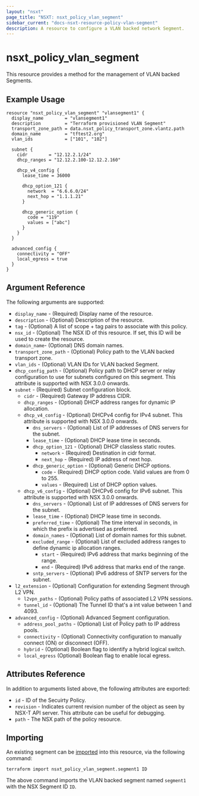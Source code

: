 ```yaml
---
layout: "nsxt"
page_title: "NSXT: nsxt_policy_vlan_segment"
sidebar_current: "docs-nsxt-resource-policy-vlan-segment"
description: A resource to configure a VLAN backed network Segment.
---
```


# nsxt_policy_vlan_segment

This resource provides a method for the management of VLAN backed Segments.
 
## Example Usage

```hcl
resource "nsxt_policy_vlan_segment" "vlansegment1" {
  display_name        = "vlansegment1"
  description         = "Terraform provisioned VLAN Segment"
  transport_zone_path = data.nsxt_policy_transport_zone.vlantz.path
  domain_name         = "tftest2.org"
  vlan_ids            = ["101", "102"]

  subnet {
    cidr        = "12.12.2.1/24"
    dhcp_ranges = "12.12.2.100-12.12.2.160"

    dhcp_v4_config {
      lease_time = 36000

      dhcp_option_121 {
        network  = "6.6.6.0/24"
        next_hop = "1.1.1.21"
      }

      dhcp_generic_option {
        code = "119"
        values = ["abc"]
      }
    }
  }

  advanced_config {
    connectivity = "OFF"
    local_egress = true
  }
}
```

## Argument Reference

The following arguments are supported:

* `display_name` - (Required) Display name of the resource.
* `description` - (Optional) Description of the resource.
* `tag` - (Optional) A list of scope + tag pairs to associate with this policy.
* `nsx_id` - (Optional) The NSX ID of this resource. If set, this ID will be used to create the resource.
* `domain_name`- (Optional) DNS domain names.
* `transport_zone_path` - (Optional) Policy path to the VLAN backed transport zone.
* `vlan_ids` - (Optional) VLAN IDs for VLAN backed Segment.
* `dhcp_config_path` - (Optional) Policy path to DHCP server or relay configuration to use for subnets configured on this segment. This attribute is supported with NSX 3.0.0 onwards.
* `subnet` - (Required) Subnet configuration block.
  * `cidr` - (Required) Gateway IP address CIDR.
  * `dhcp_ranges` - (Optional) DHCP address ranges for dynamic IP allocation.
  * `dhcp_v4_config` - (Optional) DHCPv4 config for IPv4 subnet. This attribute is supported with NSX 3.0.0 onwards.
    * `dns_servers` - (Optional) List of IP addresses of DNS servers for the subnet.
    * `lease_time`  - (Optional) DHCP lease time in seconds.
    * `dhcp_option_121` - (Optional) DHCP classless static routes.
      * `network` - (Required) Destination in cidr format.
      * `next_hop` - (Required) IP address of next hop.
    * `dhcp_generic_option` - (Optional) Generic DHCP options.
      * `code` - (Required) DHCP option code. Valid values are from 0 to 255.
      * `values` - (Required) List of DHCP option values.
  * `dhcp_v6_config` - (Optional) DHCPv6 config for IPv6 subnet. This attribute is supported with NSX 3.0.0 onwards.
    * `dns_servers` - (Optional) List of IP addresses of DNS servers for the subnet.
    * `lease_time`  - (Optional) DHCP lease time in seconds.
    * `preferred_time` - (Optional) The time interval in seconds, in which the prefix is advertised as preferred.
    * `domain_names` - (Optional) List of domain names for this subnet.
    * `excluded_range` - (Optional) List of excluded address ranges to define dynamic ip allocation ranges.
      * `start` - (Required) IPv6 address that marks beginning of the range.
      * `end` - (Required) IPv6 address that marks end of the range.
    * `sntp_servers` - (Optional) IPv6 address of SNTP servers for the subnet.
* `l2_extension` - (Optional) Configuration for extending Segment through L2 VPN.
  * `l2vpn_paths` - (Optional) Policy paths of associated L2 VPN sessions.
  * `tunnel_id` - (Optional) The Tunnel ID that's a int value between 1 and 4093.
* `advanced_config` - (Optional) Advanced Segment configuration.
  * `address_pool_paths` - (Optional) List of Policy path to IP address pools.
  * `connectivity` - (Optional) Connectivity configuration to manually connect (ON) or disconnect (OFF).
  * `hybrid` - (Optional) Boolean flag to identify a hybrid logical switch.
  * `local_egress` (Optional) Boolean flag to enable local egress.

## Attributes Reference

In addition to arguments listed above, the following attributes are exported:

* `id` - ID of the Secuirty Policy.
* `revision` - Indicates current revision number of the object as seen by NSX-T API server. This attribute can be useful for debugging.
* `path` - The NSX path of the policy resource.

## Importing

An existing segment can be [imported][docs-import] into this resource, via the following command:

[docs-import]: /docs/import/index.html

```
terraform import nsxt_policy_vlan_segment.segment1 ID
```

The above command imports the VLAN backed segment  named `segment1` with the NSX Segment ID `ID`.
